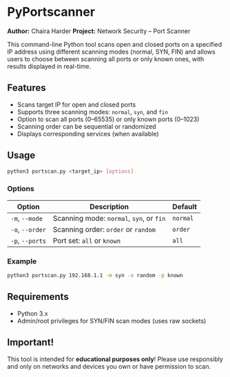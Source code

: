 # PyPortscanner

**Author:** Chaira Harder
**Project:** Network Security – Port Scanner

This command-line Python tool scans open and closed ports on a specified IP address using different scanning modes (normal, SYN, FIN) and allows users to choose between scanning all ports or only known ones, with results displayed in real-time.

## Features

* Scans target IP for open and closed ports
* Supports three scanning modes: `normal`, `syn`, and `fin`
* Option to scan all ports (0–65535) or only known ports (0–1023)
* Scanning order can be sequential or randomized
* Displays corresponding services (when available)

## Usage

```bash
python3 portscan.py <target_ip> [options]
```

### Options

| Option          | Description                              | Default  |
| --------------- | ---------------------------------------- | -------- |
| `-m`, `--mode`  | Scanning mode: `normal`, `syn`, or `fin` | `normal` |
| `-o`, `--order` | Scanning order: `order` or `random`      | `order`  |
| `-p`, `--ports` | Port set: `all` or `known`               | `all`    |

### Example

```bash
python3 portscan.py 192.168.1.1 -m syn -o random -p known
```

## Requirements

* Python 3.x
* Admin/root privileges for SYN/FIN scan modes (uses raw sockets)

## Important!

This tool is intended for **educational purposes only**! Please use responsibly and only on networks and devices you own or have permission to scan.
